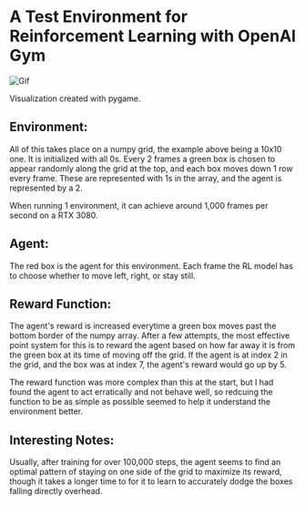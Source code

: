 # A Test Environment for Reinforcement Learning with OpenAI Gym

![Gif](https://imgur.com/u6R0XAF.gif)

Visualization created with pygame.

## Environment:

All of this takes place on a numpy grid, the example above being a 10x10 one. It is initialized with all 0s. Every 2 frames a green box is chosen to appear randomly along the grid at the top, and each box moves down 1 row every frame. These are represented with 1s in the array, and the agent is represented by a 2.

When running 1 environment, it can achieve around 1,000 frames per second on a RTX 3080.

## Agent:

The red box is the agent for this environment. Each frame the RL model has to choose whether to move left, right, or stay still.

## Reward Function:

The agent's reward is increased everytime a green box moves past the bottom border of the numpy array. After a few attempts, the most effective point system for this is to reward the agent based on how far away it is from the green box at its time of moving off the grid. If the agent is at index 2 in the grid, and the box was at index 7, the agent's reward would go up by 5.

The reward function was more complex than this at the start, but I had found the agent to act erratically and not behave well, so redcuing the function to be as simple as possible seemed to help it understand the environment better.

## Interesting Notes:
Usually, after training for over 100,000 steps, the agent seems to find an optimal pattern of staying on one side of the grid to maximize its reward, though it takes a longer time to for it to learn to accurately dodge the boxes falling directly overhead.

